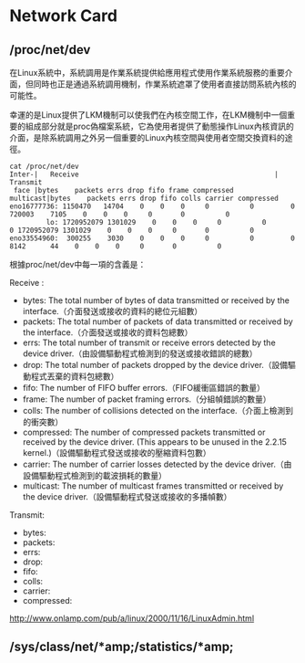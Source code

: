 # Network Card

## /proc/net/dev

在Linux系統中，系統調用是作業系統提供給應用程式使用作業系統服務的重要介面，但同時也正是通過系統調用機制，作業系統遮罩了使用者直接訪問系統內核的可能性。

幸運的是Linux提供了LKM機制可以使我們在內核空間工作，在LKM機制中一個重要的組成部分就是proc偽檔案系統，它為使用者提供了動態操作Linux內核資訊的介面，是除系統調用之外另一個重要的Linux內核空間與使用者空間交換資料的途徑。

```
cat /proc/net/dev
Inter-|   Receive                                                |  Transmit
 face |bytes    packets errs drop fifo frame compressed multicast|bytes    packets errs drop fifo colls carrier compressed
eno16777736: 1150470   14704    0    0    0     0          0         0   720003    7105    0    0    0     0       0          0
         lo: 1720952079 1301029    0    0    0     0          0         0 1720952079 1301029    0    0    0     0       0          0
eno33554960:  300255    3030    0    0    0     0          0         0     8142      44    0    0    0     0       0          0
```

根據proc/net/dev中每一項的含義是：

Receive :

* bytes: The total number of bytes of data transmitted or received by the interface.（介面發送或接收的資料的總位元組數）
* packets: The total number of packets of data transmitted or received by the interface.（介面發送或接收的資料包總數）
* errs: The total number of transmit or receive errors detected by the device driver.（由設備驅動程式檢測到的發送或接收錯誤的總數）
* drop: The total number of packets dropped by the device driver.（設備驅動程式丟棄的資料包總數）
* fifo: The number of FIFO buffer errors.（FIFO緩衝區錯誤的數量）
* frame: The number of packet framing errors.（分組幀錯誤的數量）
* colls: The number of collisions detected on the interface.（介面上檢測到的衝突數）
* compressed: The number of compressed packets transmitted or received by the device driver. (This appears to be unused in the 2.2.15 kernel.)（設備驅動程式發送或接收的壓縮資料包數）
* carrier: The number of carrier losses detected by the device driver.（由設備驅動程式檢測到的載波損耗的數量）
* multicast: The number of multicast frames transmitted or received by the device driver.（設備驅動程式發送或接收的多播幀數）

Transmit:
* bytes:
* packets: 
* errs: 
* drop: 
* fifo: 
* colls: 
* carrier: 
* compressed: 

http://www.onlamp.com/pub/a/linux/2000/11/16/LinuxAdmin.html

## /sys/class/net/*amp;/statistics/*amp;


